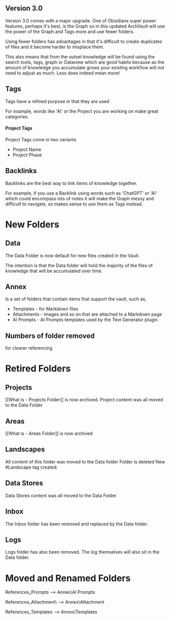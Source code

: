 
## Version 3.0

Version 3.0 comes with a major upgrade. One of Obsidians super power features, perhaps it's best, is the Graph so in this updated ArchVault will use the power of the Graph and Tags more and use fewer folders.

Using fewer folders has advantages in that it's difficult to create duplicates of files and it become harder to misplace them.

This also means that from the outset knowledge will be found using the search tools, tags, graph or Dataview which are good habits because as the amount of knowledge you accumulate grows your existing workflow will not need to adjust as much. Less does indeed mean more!
## Tags
Tags have a refined purpose in that they are used 

For example, words like 'AI' or the Project you are working on make great categories.

#### Project Tags
Project Tags come in two variants 
- Project Name
- Project Phase

## Backlinks
Backlinks are the best way to link items of knowledge together.

For example, if you use a Backlink using words such as 'ChatGPT' or 'AI' which could encompass lots of notes it will make the Graph messy and difficult to navigate, so makes sense to use them as Tags instead. 
# New Folders 
## Data
The Data Folder is now default for new files created in the Vault.

The intention is that the Data folder will hold the majority of the files of knowledge that will be accumulated over time.
## Annex
Is a set of folders that contain items that support the vault, such as,
- Templates - for Markdown files
- Attachments - images and so on that are attached to a Markdown page
- AI Prompts - AI Prompts templates used by the Text Generator plugin.



## Numbers of folder removed
for clearer referencing


# Retired Folders

## Projects
[[What is - Projects Folder]] is now archived. 
Project content was all moved to the Data Folder

## Areas
[[What is - Areas Folder]] is now archived

## Landscapes
All content of this folder was moved to the Data folder
Folder is deleted
New #Landscape tag created.


## Data Stores
Data Stores content was all moved to the Data Folder

## Inbox
The Inbox folder has been removed and replaced by the Data folder.


## Logs
Logs folder has also been removed. The log themselves will also sit in the Data folder.



# Moved and Renamed Folders

References\_Prompts --> Annex\AI Prompts

References\_Attachment\ --> Annex\Attachment

References\_Templates --> Annex\Templates

